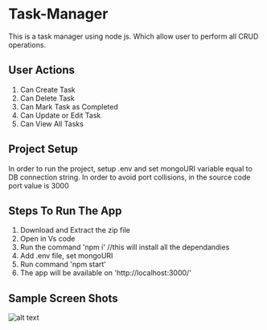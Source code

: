 # Task-Manager
 This is a task manager using node js. Which allow user to perform all CRUD operations.
 
## User Actions
 1. Can Create Task
 2. Can Delete Task
 3. Can Mark Task as Completed
 4. Can Update or Edit Task
 5. Can View All Tasks


## Project Setup
In order to run the project, setup .env and set mongoURI variable equal to DB connection string.
In order to avoid port collisions, in the source code port value is 3000

## Steps To Run The App
 1. Download and Extract the zip file
 2. Open in Vs code
 3. Run the command 'npm i'  //this will install all the dependandies
 4. Add .env file, set mongoURI
 5. Run command 'npm start'
 6. The app will be available on 'http://localhost:3000/'
## Sample Screen Shots
![alt text](https://github.com/[krishna-kpa]/[Task-Manager]/sampleSS/1.png?raw=true)
